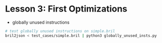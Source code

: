# Lesson 3:  First Optimizations

* globally unused instructions
```sh
# test globally unused instructions on simple.bril
bril2json < test_cases/simple.bril | python3 globally_unused_insts.py | bril2txt
```
